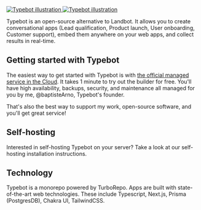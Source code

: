 <p>
  <a href="https://typebot.io/#gh-light-mode-only" target="_blank">
    <img src="./.github/readme-illustration-light.png" alt="Typebot illustration">
  </a>
  <a href="https://typebot.io/#gh-dark-mode-only" target="_blank">
    <img src="./.github/readme-illustration-dark.png" alt="Typebot illustration">
  </a>
</p>

Typebot is an open-source alternative to Landbot. It allows you to create conversational apps (Lead qualification, Product launch, User onboarding, Customer support), embed them anywhere on your web apps, and collect results in real-time.

## Getting started with Typebot

The easiest way to get started with Typebot is with [the official managed service in the Cloud](https://app.typebot.io). It takes 1 minute to try out the builder for free. You'll have high availability, backups, security, and maintenance all managed for you by me, @baptisteArno, Typebot's founder.

That's also the best way to support my work, open-source software, and you'll get great service!

## Self-hosting

Interested in self-hosting Typebot on your server? Take a look at our self-hosting installation instructions.

## Technology

Typebot is a monorepo powered by TurboRepo. Apps are built with state-of-the-art web technologies. These include Typescript, Next.js, Prisma (PostgresDB), Chakra UI, TailwindCSS.
